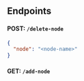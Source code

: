 ## Endpoints

#### POST: ```/delete-node```

```json
{
  "node": "<node-name>"
}
```

#### GET: ```/add-node```
